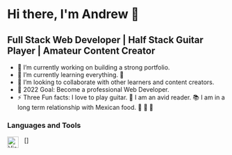 # Hi there, I'm Andrew 👋

## Full Stack Web Developer | Half Stack Guitar Player | Amateur Content Creator

- 🔭 I’m currently working on building a strong portfolio.
- 🌱 I’m currently learning everything. 🤯
- 👯 I’m looking to collaborate with other learners and content creators.
- 🥅 2022 Goal: Become a professional Web Developer.
- ⚡ Three Fun facts: I love to play guitar. 🎸 I am an avid reader. 📚 I am in a long term relationship with Mexican food. 🌮  🌯  💜

### Languages and Tools

[<img align="left" alt="Visual Studio Code" width="26px" src="https://cdn.jsdelivr.net/gh/devicons/devicon/icons/vscode/vscode-original.svg" style="padding-right:10px;" />]
